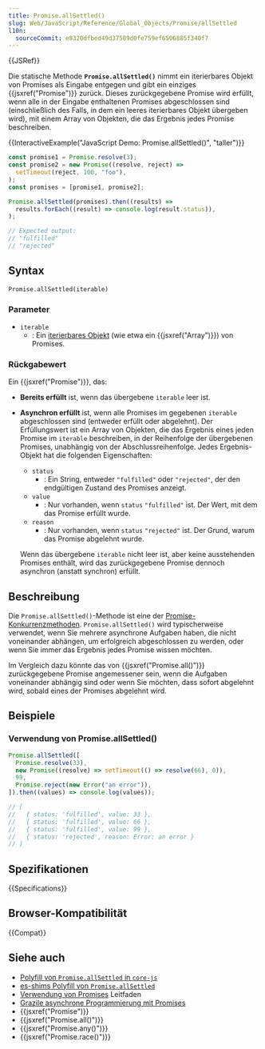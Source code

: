 ```yaml
---
title: Promise.allSettled()
slug: Web/JavaScript/Reference/Global_Objects/Promise/allSettled
l10n:
  sourceCommit: e8320dfbed49d37589d0fe759ef6506885f340f7
---
```


{{JSRef}}

Die statische Methode **`Promise.allSettled()`** nimmt ein iterierbares Objekt von Promises als Eingabe entgegen und gibt ein einziges {{jsxref("Promise")}} zurück. Dieses zurückgegebene Promise wird erfüllt, wenn alle in der Eingabe enthaltenen Promises abgeschlossen sind (einschließlich des Falls, in dem ein leeres iterierbares Objekt übergeben wird), mit einem Array von Objekten, die das Ergebnis jedes Promise beschreiben.

{{InteractiveExample("JavaScript Demo: Promise.allSettled()", "taller")}}

```js interactive-example
const promise1 = Promise.resolve(3);
const promise2 = new Promise((resolve, reject) =>
  setTimeout(reject, 100, "foo"),
);
const promises = [promise1, promise2];

Promise.allSettled(promises).then((results) =>
  results.forEach((result) => console.log(result.status)),
);

// Expected output:
// "fulfilled"
// "rejected"
```

## Syntax

```js-nolint
Promise.allSettled(iterable)
```

### Parameter

- `iterable`
  - : Ein [iterierbares Objekt](/de/docs/Web/JavaScript/Reference/Iteration_protocols#the_iterable_protocol) (wie etwa ein {{jsxref("Array")}}) von Promises.

### Rückgabewert

Ein {{jsxref("Promise")}}, das:

- **Bereits erfüllt** ist, wenn das übergebene `iterable` leer ist.
- **Asynchron erfüllt** ist, wenn alle Promises im gegebenen `iterable` abgeschlossen sind (entweder erfüllt oder abgelehnt). Der Erfüllungswert ist ein Array von Objekten, die das Ergebnis eines jeden Promise im `iterable` beschreiben, in der Reihenfolge der übergebenen Promises, unabhängig von der Abschlussreihenfolge. Jedes Ergebnis-Objekt hat die folgenden Eigenschaften:

  - `status`
    - : Ein String, entweder `"fulfilled"` oder `"rejected"`, der den endgültigen Zustand des Promises anzeigt.
  - `value`
    - : Nur vorhanden, wenn `status` `"fulfilled"` ist. Der Wert, mit dem das Promise erfüllt wurde.
  - `reason`
    - : Nur vorhanden, wenn `status` `"rejected"` ist. Der Grund, warum das Promise abgelehnt wurde.

  Wenn das übergebene `iterable` nicht leer ist, aber keine ausstehenden Promises enthält, wird das zurückgegebene Promise dennoch asynchron (anstatt synchron) erfüllt.

## Beschreibung

Die `Promise.allSettled()`-Methode ist eine der [Promise-Konkurrenzmethoden](/de/docs/Web/JavaScript/Reference/Global_Objects/Promise#promise_concurrency). `Promise.allSettled()` wird typischerweise verwendet, wenn Sie mehrere asynchrone Aufgaben haben, die nicht voneinander abhängen, um erfolgreich abgeschlossen zu werden, oder wenn Sie immer das Ergebnis jedes Promise wissen möchten.

Im Vergleich dazu könnte das von {{jsxref("Promise.all()")}} zurückgegebene Promise angemessener sein, wenn die Aufgaben voneinander abhängig sind oder wenn Sie möchten, dass sofort abgelehnt wird, sobald eines der Promises abgelehnt wird.

## Beispiele

### Verwendung von Promise.allSettled()

```js
Promise.allSettled([
  Promise.resolve(33),
  new Promise((resolve) => setTimeout(() => resolve(66), 0)),
  99,
  Promise.reject(new Error("an error")),
]).then((values) => console.log(values));

// [
//   { status: 'fulfilled', value: 33 },
//   { status: 'fulfilled', value: 66 },
//   { status: 'fulfilled', value: 99 },
//   { status: 'rejected', reason: Error: an error }
// ]
```

## Spezifikationen

{{Specifications}}

## Browser-Kompatibilität

{{Compat}}

## Siehe auch

- [Polyfill von `Promise.allSettled` in `core-js`](https://github.com/zloirock/core-js#ecmascript-promise)
- [es-shims Polyfill von `Promise.allSettled`](https://www.npmjs.com/package/promise.allsettled)
- [Verwendung von Promises](/de/docs/Web/JavaScript/Guide/Using_promises) Leitfaden
- [Grazile asynchrone Programmierung mit Promises](/de/docs/Learn_web_development/Extensions/Async_JS/Promises)
- {{jsxref("Promise")}}
- {{jsxref("Promise.all()")}}
- {{jsxref("Promise.any()")}}
- {{jsxref("Promise.race()")}}
